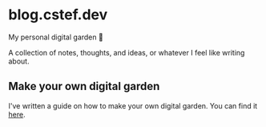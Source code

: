 # blog.cstef.dev

My personal digital garden :seedling:

A collection of notes, thoughts, and ideas, or whatever I feel like writing about. 

## Make your own digital garden

I've written a guide on how to make your own digital garden. You can find it [here](https://blog.cstef.dev/posts/digital-garden).